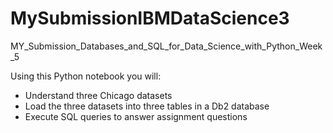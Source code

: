 # MySubmissionIBMDataScience3
MY_Submission_Databases_and_SQL_for_Data_Science_with_Python_Week_5

Using this Python notebook you will:

- Understand three Chicago datasets
- Load the three datasets into three tables in a Db2 database
- Execute SQL queries to answer assignment questions

